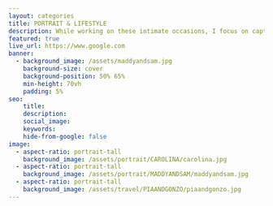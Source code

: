 ```yaml
---
layout: categories
title: PORTRAIT & LIFESTYLE
description: While working on these intimate occasions, I focus on capturing the greatness of a transient yet unforgettable moment of my subjects' lives. Whether it is self-love or love for another, the attention is put towards the details that they will want to remember and cherish forever
featured: true
live_url: https://www.google.com
banner:
  - background_image: /assets/maddyandsam.jpg
    background-size: cover
    background-position: 50% 65%
    min-height: 70vh
    padding: 5%
seo:
    title:
    description:
    social_image:
    keywords:
    hide-from-google: false 
image:
  - aspect-ratio: portrait-tall
    background_image: /assets/portrait/CAROLINA/carolina.jpg
  - aspect-ratio: portrait-tall
    background_image: /assets/portrait/MADDYANDSAM/maddyandsam.jpg
  - aspect-ratio: portrait-tall
    background_image: /assets/travel/PIAANDGONZO/piaandgonzo.jpg
---
```


